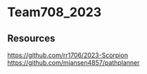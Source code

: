 # Team708_2023
## Resources ##
https://github.com/rr1706/2023-Scorpion
https://github.com/mjansen4857/pathplanner
